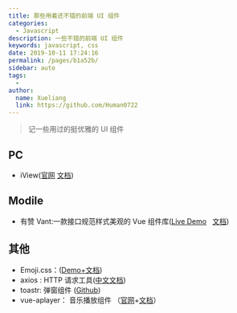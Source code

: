 ```yaml
---
title: 那些用着还不错的前端 UI 组件
categories:
  - Javascript
description: 一些不错的前端 UI 组件
keywords: javascript, css
date: 2019-10-11 17:24:16
permalink: /pages/b1a52b/
sidebar: auto
tags:
  -
author:
  name: Xueliang
  link: https://github.com/Human0722
---
```


> 记一些用过的挺优雅的 UI 组件

## PC
-  iView([官网](https://www.iviewui.com/)&nbsp;[文档](https://www.iviewui.com/docs/introduce))


## Modile
- 有赞 Vant:一款接口规范样式美观的 Vue 组件库([Live Demo](https://youzan.github.io/vant/mobile.html#/zh-CN/) &nbsp; [文档](https://youzan.github.io/vant/#/zh-CN/intro))


## 其他
- Emoji.css：<span class="ec ec-joy"></span><span class="ec ec-joy"></span><span class="ec ec-rofl"></span><span class="ec ec-rocket"></span><span class="ec ec-rocket"></span><span class="ec ec-rocket"></span>([Demo+文档](https://ionicabizau.github.io/emoji.css/))
- axios : HTTP 请求工具([中文文档](http://www.axios-js.com/docs/index.html))
- toastr: 弹窗组件 ([Github](https://github.com/CodeSeven/toastr))
- vue-aplayer： 音乐播放组件 （[官网](https://aplayer.moefe.org/)+[文档](https://aplayer.moefe.org/docs/guide/)）
